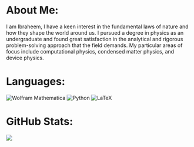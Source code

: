 # About Me:
I am Ibraheem, I have a keen interest in the fundamental laws of nature and how they shape the world around us. I pursued a degree in physics as an undergraduate and found great satisfaction in the analytical and rigorous problem-solving approach that the field demands. My particular areas of focus include computational physics, condensed matter physics, and device physics.

# Languages:
![Wolfram Mathematica](https://img.shields.io/static/v1?style=for-the-badge&message=Wolfram+Mathematica&color=DD1100&logo=Wolfram+Mathematica&logoColor=FFFFFF&label=) ![Python](https://img.shields.io/static/v1?style=for-the-badge&message=Python&color=3776AB&logo=Python&logoColor=FFFFFF&label=) ![LaTeX](https://img.shields.io/static/v1?style=for-the-badge&message=LaTeX&color=008080&logo=LaTeX&logoColor=FFFFFF&label=)

# GitHub Stats:
![](https://github-readme-streak-stats.herokuapp.com/?user=ibralyousef&theme=dark&hide_border=false)<br/>